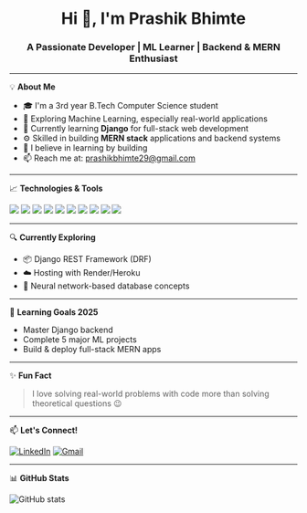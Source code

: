 <h1 align="center">Hi 👋, I'm Prashik Bhimte</h1>
<h3 align="center">A Passionate Developer | ML Learner | Backend & MERN Enthusiast</h3>

---

💡 **About Me**  
- 🎓 I'm a 3rd year B.Tech Computer Science student  
- 🤖 Exploring Machine Learning, especially real-world applications  
- 🧠 Currently learning **Django** for full-stack web development  
- ⚙️ Skilled in building **MERN stack** applications and backend systems  
- 🚀 I believe in learning by building  
- 📫 Reach me at: prashikbhimte29@gmail.com

---


📈 **Technologies & Tools**

<p align="left">
  <img src="https://img.shields.io/badge/Python-3776AB?style=flat&logo=python&logoColor=white"/>
  <img src="https://img.shields.io/badge/Django-092E20?style=flat&logo=django&logoColor=white"/>
  <img src="https://img.shields.io/badge/Scikit Learn-F7931E?style=flat&logo=scikit-learn&logoColor=white"/>
  <img src="https://img.shields.io/badge/Git-F05032?style=flat&logo=git&logoColor=white"/>
  <img src="https://img.shields.io/badge/GitHub-181717?style=flat&logo=github&logoColor=white"/>
  <img src="https://img.shields.io/badge/HTML-E34F26?style=flat&logo=html5&logoColor=white"/>
  <img src="https://img.shields.io/badge/MongoDB-47A248?style=flat&logo=mongodb&logoColor=white"/>
  <img src="https://img.shields.io/badge/Express.js-000000?style=flat&logo=express&logoColor=white"/>
  <img src="https://img.shields.io/badge/React-61DAFB?style=flat&logo=react&logoColor=white"/>
  <img src="https://img.shields.io/badge/Node.js-339933?style=flat&logo=node.js&logoColor=white"/>
</p>

---

🔍 **Currently Exploring**
- 📦 Django REST Framework (DRF)
- ☁️ Hosting with Render/Heroku
- 🧠 Neural network-based database concepts

---

🧠 **Learning Goals 2025**
- Master Django backend
- Complete 5 major ML projects
- Build & deploy full-stack MERN apps

---

✨ **Fun Fact**
> I love solving real-world problems with code more than solving theoretical questions 😉

---

📫 **Let's Connect!**

[![LinkedIn](https://img.shields.io/badge/LinkedIn-blue?style=flat&logo=linkedin&logoColor=white)]([https://www.linkedin.com/in/yourlinkedin](https://www.linkedin.com/in/prashikbhimte29/))
[![Gmail](https://img.shields.io/badge/Gmail-D14836?style=flat&logo=gmail&logoColor=white)](mailto:prashikbhimte29@gmail.com)

---

📊 **GitHub Stats**
<p align="left">
  <img src="https://github-readme-stats.vercel.app/api?username=yourusername&show_icons=true&theme=radical" alt="GitHub stats" />
</p>
